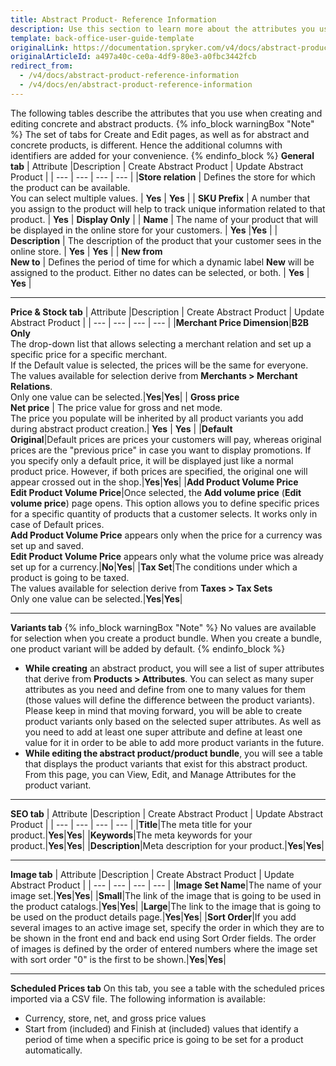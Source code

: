 ```yaml
---
title: Abstract Product- Reference Information
description: Use this section to learn more about the attributes you use when creating or updating abstract products in the Back Office.
template: back-office-user-guide-template
originalLink: https://documentation.spryker.com/v4/docs/abstract-product-reference-information
originalArticleId: a497a40c-ce0a-4df9-80e3-a0fbc3442fcb
redirect_from:
  - /v4/docs/abstract-product-reference-information
  - /v4/docs/en/abstract-product-reference-information
---
```


The following tables describe the attributes that you use when creating and editing concrete and abstract products.
{% info_block warningBox "Note" %}
The set of tabs for Create and Edit pages, as well as for abstract and concrete products, is different. Hence the additional columns with identifiers are added for your convenience.
{% endinfo_block %}
**General tab**
| Attribute |Description | Create Abstract Product | Update Abstract Product |
| --- | --- | --- | --- |
|**Store relation**  | Defines the store for which the product can be available.</br>You can select multiple values. | **Yes** | **Yes** |
| **SKU Prefix** | A number that you assign to the product will help to track unique information related to that product. | **Yes** | **Display Only** |
| **Name** | The name of your product that will be displayed in the online store for your customers. | **Yes** |**Yes**  |
| **Description** | The description of the product that your customer sees in the online store. | **Yes** | **Yes** |
| **New from**</br>**New to**  | Defines the period of time for which a dynamic label **New** will be assigned to the product. Either no dates can be selected, or both. | **Yes** | **Yes** |

---
**Price & Stock tab**
| Attribute |Description | Create Abstract Product | Update Abstract Product |
| --- | --- | --- | --- |
|**Merchant Price Dimension**|**B2B Only**</br>The drop-down list that allows selecting a merchant relation and set up a specific price for a specific merchant.</br>If the Default value is selected, the prices will be the same for everyone.</br>The values available for selection derive from **Merchants > Merchant Relations**.</br>Only one value can be selected.|**Yes**|**Yes**|
| **Gross price**</br>**Net price** | The price value for gross and net mode.</br>The price you populate will be inherited by all product variants you add during abstract product creation.| **Yes** | **Yes** |
|**Default**</br>**Original**|Default prices are prices your customers will pay, whereas original prices are the "previous price" in case you want to display promotions. If you specify only a default price, it will be displayed just like a normal product price. However, if both prices are specified, the original one will appear crossed out in the shop.|**Yes**|**Yes**|
|**Add Product Volume Price**</br>**Edit Product Volume Price**|Once selected, the **Add volume price** (**Edit volume price**) page opens. This option allows you to define specific prices for a specific quantity of products that a customer selects. It works only in case of Default prices.</br>**Add Product Volume Price** appears only when the price for a currency was set up and saved.</br>**Edit Product Volume Price** appears only what the volume price was already set up for a currency.|**No**|**Yes**|
|**Tax Set**|The conditions under which a product is going to be taxed.</br>The values available for selection derive from **Taxes > Tax Sets**</br>Only one value can be selected.|**Yes**|**Yes**|

---
**Variants tab**
{% info_block warningBox "Note" %}
No values are available for selection when you create a product bundle. When you create a bundle, one product variant will be added by default.
{% endinfo_block %}
* **While creating** an abstract product, you will see a list of super attributes that derive from **Products > Attributes**. You can select as many super attributes as you need and define from one to many values for them (those values will define the difference between the product variants). Please keep in mind that moving forward, you will be able to create product variants only based on the selected super attributes. As well as you need to add at least one super attribute and define at least one value for it in order to be able to add more product variants in the future.
* **While editing the abstract product/product bundle**, you will see a table that displays the product variants that exist for this abstract product. From this page, you can View, Edit, and Manage Attributes for the product variant.
---
**SEO tab**
| Attribute |Description | Create Abstract Product | Update Abstract Product |
| --- | --- | --- | --- |
|**Title**|The meta title for your product.|**Yes**|**Yes**|
|**Keywords**|The meta keywords for your product.|**Yes**|**Yes**|
|**Description**|Meta description for your product.|**Yes**|**Yes**|

---
**Image tab**
| Attribute |Description | Create Abstract Product | Update Abstract Product |
| --- | --- | --- | --- |
|**Image Set Name**|The name of your image set.|**Yes**|**Yes**|
|**Small**|The link of the image that is going to be used in the product catalogs.|**Yes**|**Yes**|
|**Large**|The link to the image that is going to be used on the product details page.|**Yes**|**Yes**|
|**Sort Order**|If you add several images to an active image set, specify the order in which they are to be shown in the front end and back end using Sort Order fields. The order of images is defined by the order of entered numbers where the image set with sort order "0" is the first to be shown.|**Yes**|**Yes**|

---
**Scheduled Prices tab**
On this tab, you see a table with the scheduled prices imported via a CSV file. The following information is available:
* Currency, store, net, and gross price values
* Start from (included) and Finish at (included) values that identify a period of time when a specific price is going to be set for a product automatically.
